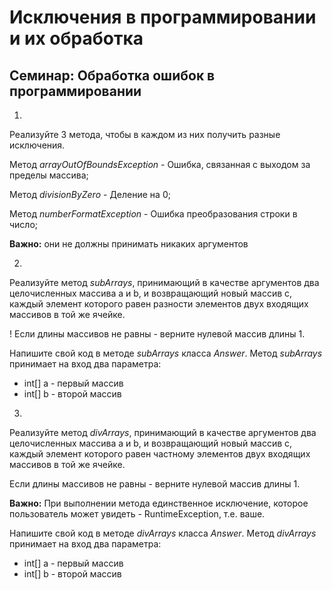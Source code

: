 # Исключения в программировании и их обработка
## Семинар: Обработка ошибок в программировании
1. 
Реализуйте 3 метода, чтобы в каждом из них получить разные исключения.

Метод _arrayOutOfBoundsException_ - Ошибка, связанная с выходом за пределы массива;

Метод _divisionByZero_ - Деление на 0;

Метод _numberFormatException_ - Ошибка преобразования строки в число;

**Важно:** они не должны принимать никаких аргументов

2. 
Реализуйте метод _subArrays_, принимающий в качестве аргументов два целочисленных массива a и b, и возвращающий новый массив c, каждый элемент которого равен разности элементов двух входящих массивов в той же ячейке.

! Если длины массивов не равны - верните нулевой массив длины 1.

Напишите свой код в методе _subArrays_ класса _Answer_. Метод _subArrays_ принимает на вход два параметра:

- int[] a - первый массив
- int[] b - второй массив

3.
Реализуйте метод _divArrays_, принимающий в качестве аргументов два целочисленных массива a и b, и возвращающий новый массив с, каждый элемент которого равен частному элементов двух входящих массивов в той же ячейке.

Если длины массивов не равны - верните нулевой массив длины 1.

**Важно:** При выполнении метода единственное исключение, которое пользователь может увидеть - RuntimeException, т.е. ваше.

Напишите свой код в методе _divArrays_ класса _Answer_. Метод _divArrays_ принимает на вход два параметра:

- int[] a - первый массив
- int[] b - второй массив